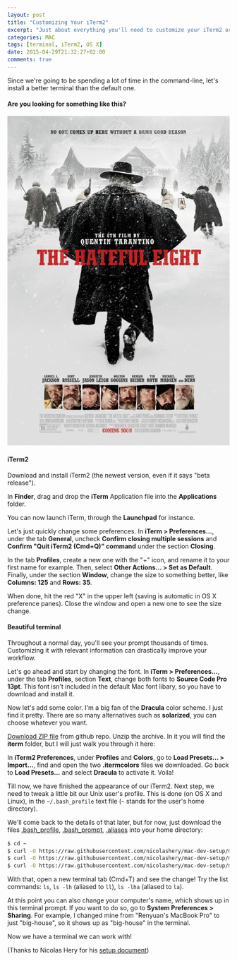 ```yaml
---
layout: post
title: "Customizing Your iTerm2"
excerpt: "Just about everything you'll need to customize your iTerm2 or the default Mac OS X Terminal."
categories: MAC
tags: [terminal, iTerm2, OS X]
date: 2015-04-29T21:32:27+02:00
comments: true
---
```

Since we're going to be spending a lot of time in the command-line, let's install a better terminal than the default one.

#### Are you looking for something like this?

![The Hateful Eight](/img/thehatefuleight.jpg)

#### iTerm2

Download and install iTerm2 (the newest version, even if it says "beta release").

In **Finder**, drag and drop the **iTerm** Application file into the **Applications** folder.

You can now launch iTerm, through the **Launchpad** for instance.

Let's just quickly change some preferences. In **iTerm > Preferences...**, under the tab **General**, uncheck **Confirm closing multiple sessions** and **Confirm "Quit iTerm2 (Cmd+Q)" command** under the section **Closing**.

In the tab **Profiles**, create a new one with the "+" icon, and rename it to your first name for example. Then, select **Other Actions... > Set as Default**. Finally, under the section **Window**, change the size to something better, like **Columns: 125** and **Rows: 35**.

When done, hit the red "X" in the upper left (saving is automatic in OS X preference panes). Close the window and open a new one to see the size change.

#### Beautiful terminal

Throughout a normal day, you'll see your prompt thousands of times. Customizing it with relevant information can drastically improve your workflow.

Let's go ahead and start by changing the font. In **iTerm > Preferences...**, under the tab **Profiles**, section **Text**, change both fonts to **Source Code Pro 13pt**. This font isn't included in the default Mac font libary, so you have to download and install it.

Now let's add some color. I'm a big fan of the **Dracula** color scheme. I just find it pretty. There are so many alternatives such as **solarized**, you can choose whatever you want.

[Download ZIP file](https://github.com/zenorocha/dracula-theme) from github repo. Unzip the archive. In it you will find the **iterm** folder, but I will just walk you through it here:

In **iTerm2 Preferences**, under **Profiles** and **Colors**, go to **Load Presets... > Import...**, find and open the two **.itermcolors** files we downloaded.
Go back to **Load Presets...** and select **Dracula** to activate it. Voila!

Till now, we have finished the appearance of our iTerm2. Next step, we need to tweak a little bit our Unix user's profile. This is done (on OS X and Linux), in the `~/.bash_profile` text file (`~` stands for the user's home directory).

We'll come back to the details of that later, but for now, just download the files [.bash_profile](https://raw.githubusercontent.com/nicolashery/mac-dev-setup/master/.bash_profile), [.bash_prompt](https://raw.githubusercontent.com/nicolashery/mac-dev-setup/master/.bash_prompt), [.aliases](https://raw.githubusercontent.com/nicolashery/mac-dev-setup/master/.aliases) into your home directory:

~~~ bash
$ cd ~
$ curl -O https://raw.githubusercontent.com/nicolashery/mac-dev-setup/master/.bash_profile
$ curl -O https://raw.githubusercontent.com/nicolashery/mac-dev-setup/master/.bash_prompt
$ curl -O https://raw.githubusercontent.com/nicolashery/mac-dev-setup/master/.aliases
~~~

With that, open a new terminal tab (Cmd+T) and see the change! Try the list commands: `ls`, `ls -lh` (aliased to `ll`), `ls -lha` (aliased to `la`).

At this point you can also change your computer's name, which shows up in this terminal prompt. If you want to do so, go to **System Preferences > Sharing**. For example, I changed mine from "Renyuan's MacBook Pro" to just "big-house", so it shows up as "big-house" in the terminal.

Now we have a terminal we can work with!

(Thanks to Nicolas Hery for his [setup document](https://github.com/nicolashery/mac-dev-setup))
